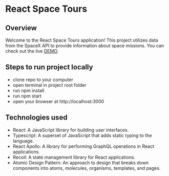 # React Space Tours

## Overview

Welcome to the React Space Tours application! 
This project utilizes data from the SpaceX API to provide information about space missions. 
You can check out the live [DEMO](https://yuliabakun.github.io/react_space-tours/).

## Steps to run project locally

* clone repo to your computer
* open terminal in project root folder
* run npm install
* run npm start
* open your browser at http://localhost:3000

## Technologies used

* React: A JavaScript library for building user interfaces.
* Typescript: A superset of JavaScript that adds static typing to the language.
* React Apollo: A library for performing GraphQL operations in React applications.
* Recoil: A state management library for React applications.
* Atomic Design Pattern: An approach to design that breaks down components into atoms, molecules, organisms, templates, and pages.
